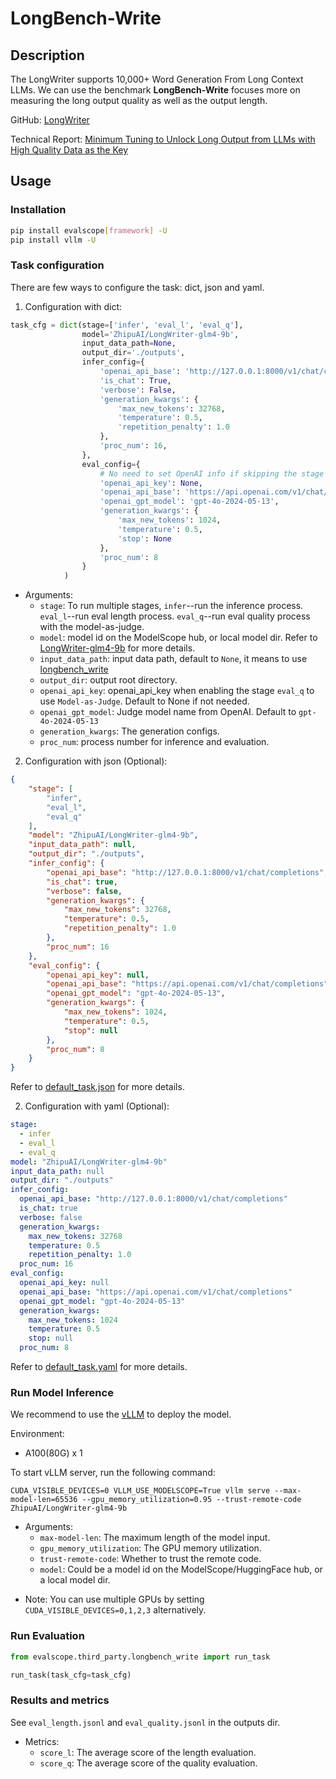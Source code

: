 # LongBench-Write

## Description
The LongWriter supports 10,000+ Word Generation From Long Context LLMs.
We can use the benchmark **LongBench-Write** focuses more on measuring the long output quality as well as the output length.

GitHub: [LongWriter](https://github.com/THUDM/LongWriter)

Technical Report: [Minimum Tuning to Unlock Long Output from LLMs with High Quality Data as the Key](https://arxiv.org/abs/2410.10210)


## Usage

### Installation

```bash
pip install evalscope[framework] -U
pip install vllm -U
```

### Task configuration

There are few ways to configure the task: dict, json and yaml.

1. Configuration with dict:

```python
task_cfg = dict(stage=['infer', 'eval_l', 'eval_q'],
                model='ZhipuAI/LongWriter-glm4-9b',
                input_data_path=None,
                output_dir='./outputs',
                infer_config={
                    'openai_api_base': 'http://127.0.0.1:8000/v1/chat/completions', 
                    'is_chat': True, 
                    'verbose': False, 
                    'generation_kwargs': {
                        'max_new_tokens': 32768, 
                        'temperature': 0.5, 
                        'repetition_penalty': 1.0
                    },
                    'proc_num': 16,
                },
                eval_config={
                    # No need to set OpenAI info if skipping the stage `eval_q`
                    'openai_api_key': None,   
                    'openai_api_base': 'https://api.openai.com/v1/chat/completions', 
                    'openai_gpt_model': 'gpt-4o-2024-05-13', 
                    'generation_kwargs': {
                        'max_new_tokens': 1024, 
                        'temperature': 0.5, 
                        'stop': None
                    }, 
                    'proc_num': 8
                }
            )

```

- Arguments:
  - `stage`: To run multiple stages, `infer`--run the inference process. `eval_l`--run eval length process. `eval_q`--run eval quality process with the model-as-judge.
  - `model`: model id on the ModelScope hub, or local model dir. Refer to [LongWriter-glm4-9b](https://modelscope.cn/models/ZhipuAI/LongWriter-glm4-9b/summary) for more details.
  - `input_data_path`: input data path, default to `None`, it means to use [longbench_write](https://github.com/modelscope/evalscope/blob/main/evalscope/third_party/longbench_write/resources/longbench_write.jsonl)
  - `output_dir`: output root directory.
  - `openai_api_key`: openai_api_key when enabling the stage `eval_q` to use `Model-as-Judge`. Default to None if not needed.
  - `openai_gpt_model`: Judge model name from OpenAI. Default to `gpt-4o-2024-05-13`
  - `generation_kwargs`: The generation configs.
  - `proc_num`: process number for inference and evaluation.


2. Configuration with json (Optional):

```json
{
    "stage": [
        "infer",
        "eval_l",
        "eval_q"
    ],
    "model": "ZhipuAI/LongWriter-glm4-9b",
    "input_data_path": null,
    "output_dir": "./outputs",
    "infer_config": {
        "openai_api_base": "http://127.0.0.1:8000/v1/chat/completions",
        "is_chat": true,
        "verbose": false,
        "generation_kwargs": {
            "max_new_tokens": 32768,
            "temperature": 0.5,
            "repetition_penalty": 1.0
        },
        "proc_num": 16
    },
    "eval_config": {
        "openai_api_key": null,
        "openai_api_base": "https://api.openai.com/v1/chat/completions",
        "openai_gpt_model": "gpt-4o-2024-05-13",
        "generation_kwargs": {
            "max_new_tokens": 1024,
            "temperature": 0.5,
            "stop": null
        },
        "proc_num": 8
    }
}
```
Refer to [default_task.json](https://github.com/modelscope/evalscope/blob/main/evalscope/third_party/longbench_write/default_task.json) for more details.


2. Configuration with yaml (Optional):

```yaml
stage:
  - infer
  - eval_l
  - eval_q
model: "ZhipuAI/LongWriter-glm4-9b"
input_data_path: null
output_dir: "./outputs"
infer_config:
  openai_api_base: "http://127.0.0.1:8000/v1/chat/completions"
  is_chat: true
  verbose: false
  generation_kwargs:
    max_new_tokens: 32768
    temperature: 0.5
    repetition_penalty: 1.0
  proc_num: 16
eval_config:
  openai_api_key: null
  openai_api_base: "https://api.openai.com/v1/chat/completions"
  openai_gpt_model: "gpt-4o-2024-05-13"
  generation_kwargs:
    max_new_tokens: 1024
    temperature: 0.5
    stop: null
  proc_num: 8

```
Refer to [default_task.yaml](https://github.com/modelscope/evalscope/blob/main/evalscope/third_party/longbench_write/default_task.yaml) for more details.


### Run Model Inference
We recommend to use the [vLLM](https://github.com/vllm-project/vllm) to deploy the model.

Environment:
* A100(80G) x 1


To start vLLM server, run the following command:
```shell
CUDA_VISIBLE_DEVICES=0 VLLM_USE_MODELSCOPE=True vllm serve --max-model-len=65536 --gpu_memory_utilization=0.95 --trust-remote-code ZhipuAI/LongWriter-glm4-9b

```
- Arguments:
  - `max-model-len`: The maximum length of the model input.
  - `gpu_memory_utilization`: The GPU memory utilization.
  - `trust-remote-code`: Whether to trust the remote code.
  - `model`: Could be a model id on the ModelScope/HuggingFace hub, or a local model dir.

* Note: You can use multiple GPUs by setting `CUDA_VISIBLE_DEVICES=0,1,2,3` alternatively.


### Run Evaluation

```python
from evalscope.third_party.longbench_write import run_task

run_task(task_cfg=task_cfg)
```


### Results and metrics
See `eval_length.jsonl` and `eval_quality.jsonl` in the outputs dir.

- Metrics:
  - `score_l`: The average score of the length evaluation.
  - `score_q`: The average score of the quality evaluation.
